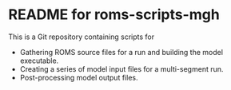 # README for roms-scripts-mgh

This is a Git repository containing scripts for

* Gathering ROMS source files for a run and building the model executable.
* Creating a series of model input files for a multi-segment run.
* Post-processing model output files.

